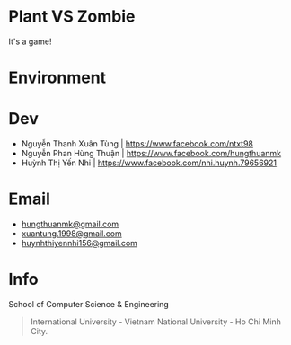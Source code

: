 # Plant VS Zombie
It's a game!

# Environment
  
# Dev
  + Nguyễn Thanh Xuân Tùng | https://www.facebook.com/ntxt98
  + Nguyễn Phan Hùng Thuận | https://www.facebook.com/hungthuanmk
  + Huỳnh Thị Yến Nhi | https://www.facebook.com/nhi.huynh.79656921

# Email
  + hungthuanmk@gmail.com
  + xuantung.1998@gmail.com
  + huynhthiyennhi156@gmail.com

# Info
School of Computer Science & Engineering
> International University - Vietnam National University - Ho Chi Minh City.

